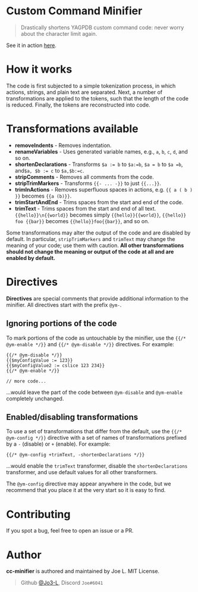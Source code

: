 # Custom Command Minifier

> Drastically shortens YAGPDB custom command code: never worry about the character limit again.

See it in action [here](https://yag-cc-minifier.netlify.app/).

# How it works

The code is first subjected to a simple tokenization process, in which actions, strings, and plain text are separated.
Next, a number of transformations are applied to the tokens, such that the length of the code is reduced.
Finally, the tokens are reconstructed into code.

# Transformations available

- **removeIndents** - Removes indentation.
- **renameVariables** - Uses generated variable names, e.g., `a`, `b`, `c`, `d`, and so on.
- **shortenDeclarations** - Transforms `$a := b` to `$a:=b`, `$a = b` to `$a =b`, and`$a, $b := c` to `$a,$b:=c`.
- **stripComments** - Removes all comments from the code.
- **stripTrimMarkers** - Transforms `{{- ... -}}` to just `{{...}}`.
- **trimInActions** - Removes superfluous spaces in actions, e.g. `{{ a ( b ) }}` becomes `{{a (b)}}`.
- **trimStartAndEnd** - Trims spaces from the start and end of the code.
- **trimText** - Trims spaces from the start and end of all text. `{{hello}}\n{{world}}` becomes simply `{{hello}}{{world}}`, `{{hello}} foo {{bar}}` becomes `{{hello}}foo{{bar}}`, and so on.

Some transformations may alter the output of the code and are disabled by default. In particular, `stripTrimMarkers` and `trimText` may change the meaning of your code; use them with caution. **All other transformations should not change the meaning or output of the code at all and are enabled by default.**

# Directives

**Directives** are special comments that provide additional information to the minifier. All directives start with the prefix `@ym-`.

## Ignoring portions of the code

To mark portions of the code as untouchable by the minifier, use the `{{/* @ym-enable */}}` and `{{/* @ym-disable */}}` directives. For example:

```
{{/* @ym-disable */}}
{{$myConfigValue := 123}}
{{$myConfigValue2 := cslice 123 234}}
{{/* @ym-enable */}}

// more code...
```

...would leave the part of the code between `@ym-disable` and `@ym-enable` completely unchanged.

## Enabled/disabling transformations

To use a set of transformations that differ from the default, use the `{{/* @ym-config */}}` directive with a set of names of transformations prefixed by a `-` (disable) or `+` (enable). For example:

```
{{/* @ym-config +trimText, -shortenDeclarations */}}
```

...would enable the `trimText` transformer, disable the `shortenDeclarations` transformer, and use default values for all other transformers.

The `@ym-config` directive may appear anywhere in the code, but we recommend that you place it at the very start so it is easy to find.

# Contributing

If you spot a bug, feel free to open an issue or a PR.

# Author

**cc-minifier** is authored and maintained by Joe L. MIT License.

> Github [@Jo3-L](https://github.com/Jo3-L), Discord `Joe#6041`
